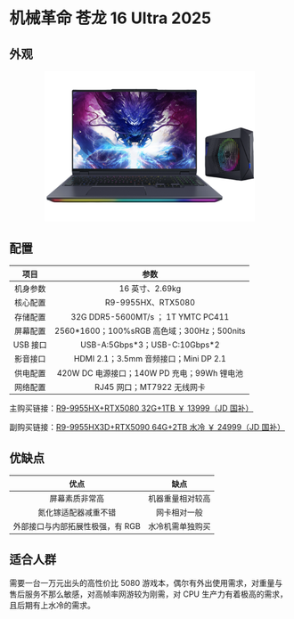 # 机械革命 苍龙 16 Ultra 2025

## 外观

<div style="margin: 0 auto; text-align: center; width: 75%"><img src="./assets/canglong16.png" /></div>

## 配置

|   项目   |                    参数                     |
| :------: | :-----------------------------------------: |
| 机身参数 |               16 英寸、2.69kg               |
| 核心配置 |             R9-9955HX、RTX5080              |
| 存储配置 |     32G DDR5-5600MT/s ； 1T YMTC PC411      |
| 屏幕配置 | 2560\*1600；100%sRGB 高色域；300Hz；500nits |
| USB 接口 |       USB-A:5Gbps\*3；USB-C:10Gbps\*2       |
| 影音接口 |    HDMI 2.1；3.5mm 音频接口；Mini DP 2.1    |
| 供电配置 | 420W DC 电源接口；140W PD 充电；99Wh 锂电池 |
| 网络配置 |         RJ45 网口；MT7922 无线网卡          |

主购买链接：[R9-9955HX+RTX5080 32G+1TB ￥ 13999（JD 国补）](https://3.cn/2-ozrekX?jkl=@V5AG09na8f@)

副购买链接：[R9-9955HX3D+RTX5090 64G+2TB 水冷 ￥ 24999（JD 国补）](https://3.cn/-2ozrtZu?jkl=@T45qOBdFBv@)

## 优缺点[<Icon icon="clarity:info-line" />](/recommend/推荐#优缺点)

|               优点               |       缺点       |
| :------------------------------: | :--------------: |
|          屏幕素质非常高          | 机器重量相对较高 |
|       氮化镓适配器减重不错       |   网卡相对一般   |
| 外部接口与内部拓展性极强，有 RGB | 水冷机需单独购买 |

## 适合人群

需要一台一万元出头的高性价比 5080 游戏本，偶尔有外出使用需求，对重量与售后服务不那么敏感，对高帧率网游较为刚需，对 CPU 生产力有着极高的需求，且后期有上水冷的需求。
